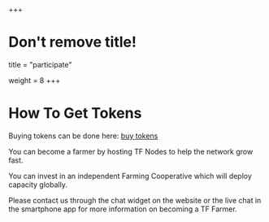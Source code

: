 +++
# Don't remove title!

title = "participate"

weight = 8
+++
# How To Get Tokens

Buying tokens can be done here: [buy tokens](http://www.tftokens.com)

You can become a farmer by hosting TF Nodes to help the network grow fast.

You can invest in an independent Farming Cooperative which will deploy capacity globally.

Please contact us through the chat widget on the website or the live chat in the smartphone app for more information on becoming a TF Farmer.
